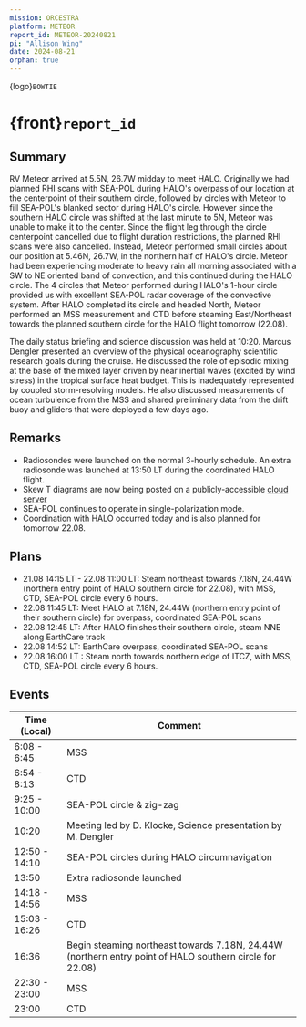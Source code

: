 ```yaml
---
mission: ORCESTRA
platform: METEOR
report_id: METEOR-20240821
pi: "Allison Wing"
date: 2024-08-21
orphan: true
---
```


{logo}`BOWTIE`

# {front}`report_id`

## Summary

RV Meteor arrived at 5.5N, 26.7W midday to meet HALO. Originally we had planned RHI scans with SEA-POL during HALO's overpass of our location at the centerpoint of their southern circle, followed by circles with Meteor to fill SEA-POL's blanked sector during HALO's circle. However since the southern HALO circle was shifted at the last minute to 5N, Meteor was unable to make it to the center. Since the flight leg through the circle centerpoint cancelled due to flight duration restrictions, the planned RHI scans were also cancelled. Instead, Meteor performed small circles about our position at 5.46N, 26.7W, in the northern half of HALO's circle. Meteor had been experiencing moderate to heavy rain all morning associated with a SW to NE oriented band of convection, and this continued during the HALO circle. The 4 circles that Meteor performed during HALO's 1-hour circle provided us with excellent SEA-POL radar coverage of the convective system. After HALO completed its circle and headed North, Meteor performed an MSS measurement and CTD before steaming East/Northeast towards the planned southern circle for the HALO flight tomorrow (22.08). 

The daily status briefing and science discussion was held at 10:20. Marcus Dengler presented an overview of the physical oceanography scientific research goals during the cruise. He discussed the role of episodic mixing at the base of the mixed layer driven by near inertial waves (excited by wind stress) in the tropical surface heat budget. This is inadequately represented by coupled storm-resolving models. He also discussed measurements of ocean turbulence from the MSS and shared preliminary data from the drift buoy and gliders that were deployed a few days ago. 

## Remarks

- Radiosondes were launched on the normal 3-hourly schedule. An extra radiosonde was launched at 13:50 LT during the coordinated HALO flight.
- Skew T diagrams are now being posted on a publicly-accessible [cloud server](https://swiftbrowser.dkrz.de/public/dkrz_34406075a1684be9b56a2669a90730f2/ORCESTRA/BOWTIE/Radiosondes/figures/SkewT/)
- SEA-POL continues to operate in single-polarization mode.
- Coordination with HALO occurred today and is also planned for tomorrow 22.08.

## Plans

- 21.08 14:15 LT - 22.08 11:00 LT: Steam northeast towards 7.18N, 24.44W (northern entry point of HALO southern circle for 22.08), with MSS, CTD, SEA-POL circle every 6 hours.
- 22.08 11:45 LT: Meet HALO at 7.18N, 24.44W (northern entry point of their southern circle) for overpass, coordinated SEA-POL scans
- 22.08 12:45 LT: After HALO finishes their southern circle, steam NNE along EarthCare track
- 22.08 14:52 LT: EarthCare overpass, coordinated SEA-POL scans
- 22.08 16:00 LT : Steam north towards northern edge of ITCZ, with MSS, CTD, SEA-POL circle every 6 hours.

## Events

Time (Local) | Comment
----- | -----
6:08 - 6:45 | MSS
6:54 - 8:13 | CTD
9:25 - 10:00 | SEA-POL circle & zig-zag
10:20 | Meeting led by D. Klocke, Science presentation by M. Dengler
12:50 - 14:10 | SEA-POL circles during HALO circumnavigation
13:50 | Extra radiosonde launched
14:18 - 14:56 | MSS
15:03 - 16:26 | CTD
16:36 | Begin steaming northeast towards 7.18N, 24.44W (northern entry point of HALO southern circle for 22.08)
22:30 - 23:00 | MSS
23:00 | CTD




